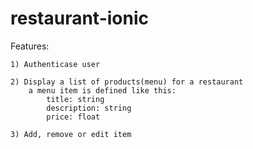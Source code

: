# restaurant-ionic

Features:

	1) Authenticase user
	
	2) Display a list of products(menu) for a restaurant 
		a menu item is defined like this: 
			title: string
			description: string 
			price: float
	
	3) Add, remove or edit item			
